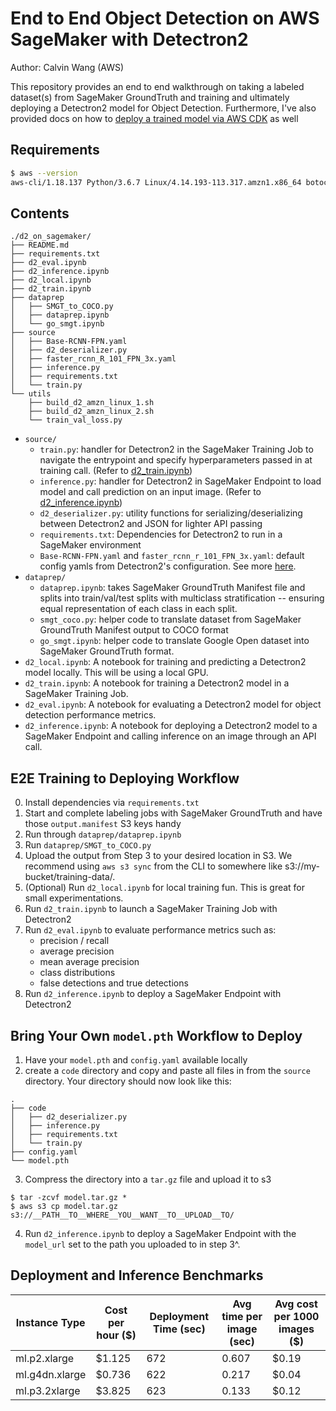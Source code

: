 # End to End Object Detection on AWS SageMaker with Detectron2 

Author: Calvin Wang (AWS) 

This repository provides an end to end walkthrough on taking a labeled dataset(s) from SageMaker GroundTruth and training and ultimately deploying a Detectron2 model for Object Detection. Furthermore, I've also provided docs on how to [deploy a trained model via AWS CDK](./endpoint_deploy_cdk.md) as well  

## Requirements 
```bash 
$ aws --version
aws-cli/1.18.137 Python/3.6.7 Linux/4.14.193-113.317.amzn1.x86_64 botocore/1.17.60
``` 

## Contents 
```
./d2_on_sagemaker/
├── README.md
├── requirements.txt
├── d2_eval.ipynb
├── d2_inference.ipynb
├── d2_local.ipynb
├── d2_train.ipynb
├── dataprep
│   ├── SMGT_to_COCO.py
│   ├── dataprep.ipynb
│   └── go_smgt.ipynb
├── source
│   ├── Base-RCNN-FPN.yaml
│   ├── d2_deserializer.py
│   ├── faster_rcnn_R_101_FPN_3x.yaml
│   ├── inference.py
│   ├── requirements.txt
│   └── train.py
└── utils
    ├── build_d2_amzn_linux_1.sh
    ├── build_d2_amzn_linux_2.sh
    └── train_val_loss.py
``` 

- `source/` 
    - `train.py`: handler for Detectron2 in the SageMaker Training Job to navigate the entrypoint and specify hyperparameters passed in at training call. (Refer to [d2_train.ipynb](d2_train.ipynb))
    - `inference.py`: handler for Detectron2 in SageMaker Endpoint to load model and call prediction on an input image. (Refer to [d2_inference.ipynb](d2_inference.ipynb))
    - `d2_deserializer.py`: utility functions for serializing/deserializing between Detectron2 and JSON for lighter API passing 
    - `requirements.txt`: Dependencies for Detectron2 to run in a SageMaker environment 
    - `Base-RCNN-FPN.yaml` and `faster_rcnn_r_101_FPN_3x.yaml`: default config yamls from Detectron2's configuration. See more [here](https://detectron2.readthedocs.io/tutorials/configs.html).
- `dataprep/`
    - `dataprep.ipynb`: takes SageMaker GroundTruth Manifest file and splits into train/val/test splits with multiclass stratification -- ensuring equal representation of each class in each split. 
    - `smgt_coco.py`: helper code to translate dataset from SageMaker GroundTruth Manifest output to COCO format
    - `go_smgt.ipynb`: helper code to translate Google Open dataset into SageMaker GroundTruth format. 
- `d2_local.ipynb`: A notebook for training and predicting a Detectron2 model locally. This will be using a local GPU. 
- `d2_train.ipynb`: A notebook for training a Detectron2 model in a SageMaker Training Job.
- `d2_eval.ipynb`: A notebook for evaluating a Detectron2 model for object detection performance metrics. 
- `d2_inference.ipynb`: A notebook for deploying a Detectron2 model to a SageMaker Endpoint and calling inference on an image through an API call. 

## E2E Training to Deploying Workflow 

0. Install dependencies via `requirements.txt` 
1. Start and complete labeling jobs with SageMaker GroundTruth and have those `output.manifest` S3 keys handy 
2. Run through `dataprep/dataprep.ipynb` 
3. Run `dataprep/SMGT_to_COCO.py` 
4. Upload the output from Step 3 to your desired location in S3. We recommend using `aws s3 sync` from the CLI to somewhere like s3://my-bucket/training-data/.
5. (Optional) Run `d2_local.ipynb` for local training fun. This is great for small experimentations. 
6. Run `d2_train.ipynb` to launch a SageMaker Training Job with Detectron2 
7. Run `d2_eval.ipynb` to evaluate performance metrics such as: 
    - precision / recall
    - average precision
    - mean average precision 
    - class distributions 
    - false detections and true detections 
8. Run `d2_inference.ipynb` to deploy a SageMaker Endpoint with Detectron2 

## Bring Your Own `model.pth` Workflow to Deploy
1. Have your `model.pth` and `config.yaml` available locally 
2. create a `code` directory and copy and paste all files in from the `source` directory. Your directory should now look like this: 
``` 
.
├── code
│   ├── d2_deserializer.py
│   ├── inference.py
│   ├── requirements.txt
│   └── train.py
├── config.yaml
└── model.pth
```
3. Compress the directory into a `tar.gz` file and upload it to s3 
```
$ tar -zcvf model.tar.gz *
$ aws s3 cp model.tar.gz s3://__PATH__TO__WHERE__YOU__WANT__TO__UPLOAD__TO/
```
4. Run `d2_inference.ipynb` to deploy a SageMaker Endpoint with the `model_url` set to the path you uploaded to in step 3^. 

## Deployment and Inference Benchmarks 
| Instance Type  | Cost per hour ($) | Deployment Time (sec) | Avg time per image (sec) | Avg cost per 1000 images ($) |
|----------------|-------------------|-----------------------|--------------------------|------------------------------|
| ml.p2.xlarge   | $1.125            | 672                   | 0.607                    | $0.19                        |
| ml.g4dn.xlarge | $0.736            | 622                   | 0.217                    | $0.04                        |
| ml.p3.2xlarge  | $3.825            | 623                   | 0.133                    | $0.12                        |
